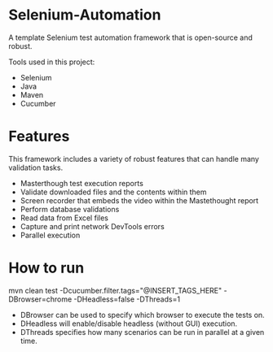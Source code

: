 # Selenium-Automation
A template Selenium test automation framework that is open-source and robust.

Tools used in this project:

- Selenium
- Java
- Maven
- Cucumber

# Features

This framework includes a variety of robust features that can handle many validation tasks. 

- Masterthough test execution reports
- Validate downloaded files and the contents within them
- Screen recorder that embeds the video within the Mastethought report
- Perform database validations
- Read data from Excel files
- Capture and print network DevTools errors
- Parallel execution

# How to run

mvn clean test -Dcucumber.filter.tags="@INSERT_TAGS_HERE" -DBrowser=chrome -DHeadless=false -DThreads=1

- DBrowser can be used to specify which browser to execute the tests on.
- DHeadless will enable/disable headless (without GUI) execution.
- DThreads specifies how many scenarios can be run in parallel at a given time.
